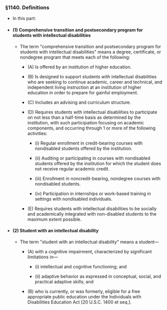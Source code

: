 ### §1140. Definitions
* In this part:

* #### (1) Comprehensive transition and postsecondary program for students with intellectual disabilities
  * The term "comprehensive transition and postsecondary program for students with intellectual disabilities" means a degree, certificate, or nondegree program that meets each of the following:

    * (A) Is offered by an institution of higher education.

    * (B) Is designed to support students with intellectual disabilities who are seeking to continue academic, career and technical, and independent living instruction at an institution of higher education in order to prepare for gainful employment.

    * (C) Includes an advising and curriculum structure.

    * (D) Requires students with intellectual disabilities to participate on not less than a half-time basis as determined by the institution, with such participation focusing on academic components, and occurring through 1 or more of the following activities:

      * (i) Regular enrollment in credit-bearing courses with nondisabled students offered by the institution.

      * (ii) Auditing or participating in courses with nondisabled students offered by the institution for which the student does not receive regular academic credit.

      * (iii) Enrollment in noncredit-bearing, nondegree courses with nondisabled students.

      * (iv) Participation in internships or work-based training in settings with nondisabled individuals.


    * (E) Requires students with intellectual disabilities to be socially and academically integrated with non-disabled students to the maximum extent possible.

* #### (2) Student with an intellectual disability
  * The term "student with an intellectual disability" means a student—

    * (A) with a cognitive impairment, characterized by significant limitations in—

      * (i) intellectual and cognitive functioning; and

      * (ii) adaptive behavior as expressed in conceptual, social, and practical adaptive skills; and


    * (B) who is currently, or was formerly, eligible for a free appropriate public education under the Individuals with Disabilities Education Act [20 U.S.C. 1400 et seq.].